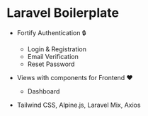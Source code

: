 # Laravel Boilerplate

- Fortify Authentication :lock:
    - Login & Registration
    - Email Verification
    - Reset Password

- Views with components for Frontend :heart:
    - Dashboard

- Tailwind CSS, Alpine.js, Laravel Mix, Axios

